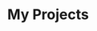 ---
layout: posts
permalink: /project/
title: "My Projects"
author_profile: true
header:
  image: "/images/project.png"
---